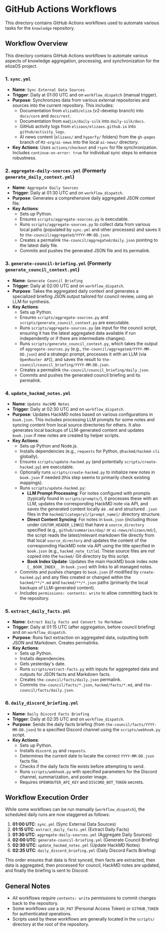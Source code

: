 # GitHub Actions Workflows

This directory contains GitHub Actions workflows used to automate various tasks for the `knowledge` repository.

## Workflow Overview

This directory contains GitHub Actions workflows to automate various aspects of knowledge aggregation, processing, and synchronization for the elizaOS project.

### 1. `sync.yml`

*   **Name**: `Sync External Data Sources`
*   **Trigger**: Daily at 01:00 UTC and on `workflow_dispatch` (manual trigger).
*   **Purpose**: Synchronizes data from various external repositories and sources into the current repository. This includes:
    *   Documentation from `elizaOS/eliza` (v2-develop branch) into `docs/core` and `docs/rest`.
    *   Documentation from `madjin/daily-silk` into `daily-silk/docs`.
    *   GitHub activity logs from `elizaos/elizaos.github.io` into `github/activity_logs`.
    *   AI news content (`elizaos/` and `hyperfy/` folders) from the `gh-pages` branch of `M3-org/ai-news` into the local `ai-news/` directory.
*   **Key Actions**: Uses `actions/checkout` and `rsync` for file synchronization. Includes `continue-on-error: true` for individual sync steps to enhance robustness.

### 2. `aggregate-daily-sources.yml` (Formerly `generate_daily_context.yml`)

*   **Name**: `Aggregate Daily Sources`
*   **Trigger**: Daily at 01:30 UTC and on `workflow_dispatch`.
*   **Purpose**: Generates a comprehensive daily aggregated JSON context file.
*   **Key Actions**:
    *   Sets up Python.
    *   Ensures `scripts/aggregate-sources.py` is executable.
    *   Runs `scripts/aggregate-sources.py` to collect data from various local paths (populated by `sync.yml` and other processes) and saves it to `the-council/aggregated/YYYY-MM-DD.json`.
    *   Creates a permalink `the-council/aggregated/daily.json` pointing to the latest daily file.
    *   Commits and pushes the generated JSON file and its permalink.

### 3. `generate-council-briefing.yml` (Formerly `generate_council_context.yml`)

*   **Name**: `Generate Council Briefing`
*   **Trigger**: Daily at 02:00 UTC and on `workflow_dispatch`.
*   **Purpose**: Takes the aggregated daily context and generates a specialized briefing JSON output tailored for council review, using an LLM for synthesis.
*   **Key Actions**:
    *   Sets up Python.
    *   Ensures `scripts/aggregate-sources.py` and `scripts/generate_council_context.py` are executable.
    *   Runs `scripts/aggregate-sources.py` (as input for the council script, ensuring it has the latest aggregated data available if run independently or if there are intermediate changes).
    *   Runs `scripts/generate_council_context.py`, which takes the output of `aggregate-sources.py` (e.g., `the-council/aggregated/YYYY-MM-DD.json`) and a strategic prompt, processes it with an LLM (via `OpenRouter API`), and saves the result to `the-council/council_briefing/YYYY-MM-DD.json`.
    *   Creates a permalink `the-council/council_briefing/daily.json`.
    *   Commits and pushes the generated council briefing and its permalink.

### 4. `update_hackmd_notes.yml`

*   **Name**: `Update HackMD Notes`
*   **Trigger**: Daily at 02:30 UTC and on `workflow_dispatch`.
*   **Purpose**: Updates HackMD notes based on various configurations in `book.json`. This includes processing LLM prompts for some notes and syncing content from local source directories for others. It also generates local backups of LLM-generated content and updates `book.json` if new notes are created by helper scripts.
*   **Key Actions**:
    *   Sets up Python and Node.js.
    *   Installs dependencies (e.g., `requests` for Python, `@hackmd/hackmd-cli` globally).
    *   Ensures `scripts/update-hackmd.py` (and potentially `scripts/create-hackmd.py`) are executable.
    *   Optionally runs `scripts/create-hackmd.py` to initialize new notes in `book.json` if needed (this step seems to primarily check existing mappings).
    *   Runs `scripts/update-hackmd.py`:
        *   **LLM Prompt Processing**: For notes configured with prompts (typically found in `scripts/prompts/`), it processes these with an LLM, updates the corresponding HackMD note via API, and saves the generated content locally as `.md` and structured `.json` files in the `hackmd/[category]/[prompt_name]/` directory structure.
        *   **Direct Content Syncing**: For notes in `book.json` (including those under `CUSTOM_HEADER_LINKS`) that have a `source_directory` specified (e.g., `github/summaries/day/` or `ai-news/elizaos/md/`), the script reads the latest/relevant markdown file directly from that local `source_directory` and updates the content of the corresponding HackMD note via API using the title specified in `book.json` (e.g., `hackmd_note_title`). These source files are *not* copied into the `hackmd/` Git directory by this script.
        *   **Book Index Update**: Updates the main HackMD book index note (`__BOOK_INDEX__` in `book.json`) with links to all managed notes.
    *   Commits and pushes changes to `book.json` (if modified by `create-hackmd.py`) and any files created or changed within the `hackmd/**/*.md` and `hackmd/**/*.json` paths (primarily the local backups of LLM-generated content).
    *   Includes `permissions: contents: write` to allow committing back to the repository.

### 5. `extract_daily_facts.yml`

*   **Name**: `Extract Daily Facts and Convert to Markdown`
*   **Trigger**: Daily at 01:15 UTC (after aggregation, before council briefing) and on `workflow_dispatch`.
*   **Purpose**: Runs fact extraction on aggregated data, outputting both JSON and Markdown. Creates permalinks.
*   **Key Actions**:
    *   Sets up Python.
    *   Installs dependencies.
    *   Gets yesterday's date.
    *   Runs `scripts/extract-facts.py` with inputs for aggregated data and outputs for JSON facts and Markdown facts.
    *   Creates `the-council/facts/daily.json` permalink.
    *   Commits `the-council/facts/*.json`, `hackmd/facts/*.md`, and `the-council/facts/daily.json`.

### 6. `daily_discord_briefing.yml`

*   **Name**: `Daily Discord Facts Briefing`
*   **Trigger**: Daily at 02:35 UTC and on `workflow_dispatch`.
*   **Purpose**: Sends the daily facts briefing (from `the-council/facts/YYYY-MM-DD.json`) to a specified Discord channel using the `scripts/webhook.py` script.
*   **Key Actions**:
    *   Sets up Python.
    *   Installs `discord.py` and `requests`.
    *   Determines the current date to locate the correct `YYYY-MM-DD.json` facts file.
    *   Checks if the daily facts file exists before attempting to send.
    *   Runs `scripts/webhook.py` with specified parameters for the Discord channel, summarization, and poster image.
    *   Requires `OPENROUTER_API_KEY` and `DISCORD_BOT_TOKEN` secrets.

## Workflow Execution Order

While some workflows can be run manually (`workflow_dispatch`), the scheduled daily runs are now staggered as follows:

1.  **01:00 UTC**: `sync.yml` (Sync External Data Sources)
2.  **01:15 UTC**: `extract_daily_facts.yml` (Extract Daily Facts)
3.  **01:30 UTC**: `aggregate-daily-sources.yml` (Aggregate Daily Sources)
4.  **02:00 UTC**: `generate-council-briefing.yml` (Generate Council Briefing)
5.  **02:30 UTC**: `update_hackmd_notes.yml` (Update HackMD Notes)
6.  **02:35 UTC**: `daily_discord_briefing.yml` (Daily Discord Facts Briefing)

This order ensures that data is first synced, then facts are extracted, then data is aggregated, then processed for council, HackMD notes are updated, and finally the briefing is sent to Discord.

## General Notes

-   All workflows require `contents: write` permissions to commit changes back to the repository.
-   Some workflows use a `GH_PAT` (Personal Access Token) or `GITHUB_TOKEN` for authenticated operations.
-   Scripts used by these workflows are generally located in the `scripts/` directory at the root of the repository. 
